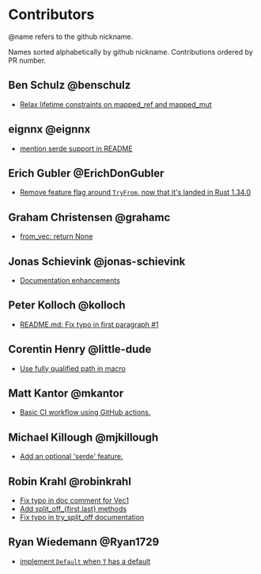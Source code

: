 
# Contributors

@name refers to the github nickname.

Names sorted alphabetically by github nickname.
Contributions ordered by PR number.

## Ben Schulz  @benschulz

- [Relax lifetime constraints on mapped_ref and mapped_mut](https://github.com/rustonaut/vec1/pull/30)

## eignnx @eignnx

- [mention serde support in README](https://github.com/rustonaut/vec1/pull/16)

## Erich Gubler @ErichDonGubler

- [Remove feature flag around `TryFrom`, now that it's landed in Rust 1.34.0 ](https://github.com/rustonaut/vec1/pull/9)

## Graham Christensen @grahamc

- [from_vec: return None](https://github.com/rustonaut/vec1/pull/5)

## Jonas Schievink @jonas-schievink

- [Documentation enhancements ](https://github.com/rustonaut/vec1/pull/3)


## Peter Kolloch @kolloch

- [README.md: Fix typo in first paragraph #1](https://github.com/rustonaut/vec1/pull/1)

## Corentin Henry @little-dude

- [Use fully qualified path in macro](https://github.com/rustonaut/vec1/pull/23)

## Matt Kantor @mkantor

- [Basic CI workflow using GitHub actions.](https://github.com/rustonaut/vec1/pull/17)

## Michael Killough @mjkillough

- [Add an optional 'serde' feature. ](https://github.com/rustonaut/vec1/pull/4)

## Robin Krahl @robinkrahl

- [Fix typo in doc comment for Vec1](https://github.com/rustonaut/vec1/pull/19)
- [Add split_off_{first,last} methods](https://github.com/rustonaut/vec1/pull/20)
- [Fix typo in try_split_off documentation](https://github.com/rustonaut/vec1/pull/21)

## Ryan Wiedemann @Ryan1729

- [implement `Default` when `T` has a default](https://github.com/rustonaut/vec1/pull/8)
